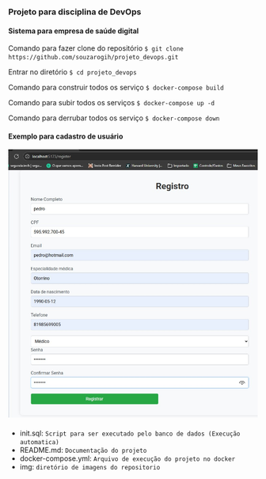 ### Projeto para disciplina de DevOps

#### Sistema para empresa de saúde digital

Comando para fazer clone do repositório
`$ git clone https://github.com/souzarogih/projeto_devops.git`

Entrar no diretório
`$ cd projeto_devops`

Comando para construir todos os serviço
`$ docker-compose build`

Comando para subir todos os serviços
`$ docker-compose up -d`

Comando para derrubar todos os serviço
`$ docker-compose down`

#### Exemplo para cadastro de usuário

![Texto alternativo](img/exemplo%20para%20criação%20de%20usuario.jpg)

#### 

- init.sql: `Script para ser executado pelo banco de dados (Execução automatica)`
- README.md: `Documentação do projeto`
- docker-compose.yml: `Arquivo de execução do projeto no docker`
- img: `diretório de imagens do repositorio`
